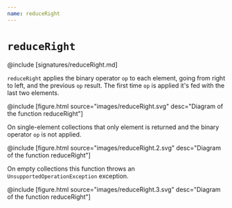 ```yaml
---
name: reduceRight
---
```


# `reduceRight`

@include [signatures/reduceRight.md]

`reduceRight` applies the binary operator `op` to each element, going from right to left, and the previous `op` result.
The first time `op` is applied it's fed with the last two elements.

@include [figure.html source="images/reduceRight.svg" desc="Diagram of the function reduceRight"]

On single-element collections that only element is returned and the binary operator `op` is not applied.

@include [figure.html source="images/reduceRight.2.svg" desc="Diagram of the function reduceRight"]

On empty collections this function throws an `UnsupportedOperationException` exception.

@include [figure.html source="images/reduceRight.3.svg" desc="Diagram of the function reduceRight"]
